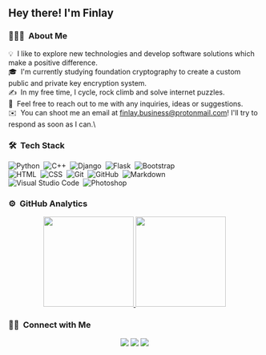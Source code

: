 <!--

Here are some ideas to get you started:

- 🔭 I’m currently working on ...
- 🌱 I’m currently learning ...
- 👯 I’m looking to collaborate on ...
- 🤔 I’m looking for help with ...
- 💬 Ask me about ...
- 📫 How to reach me: ...
- 😄 Pronouns: ...
- ⚡ Fun fact: ...
-->

<h2>Hey there! I'm Finlay</h2>

### 👨🏻‍💻 &nbsp;About Me

💡 &nbsp;I like to explore new technologies and develop software solutions which make a positive difference.\
🎓 &nbsp;I'm currently studying foundation cryptography to create a custom public and private key encryption system.\
✍️ &nbsp;In my free time, I cycle, rock climb and solve internet puzzles.\
💬 &nbsp;Feel free to reach out to me with any inquiries, ideas or suggestions.\
✉️ &nbsp;You can shoot me an email at finlay.business@protonmail.com! I'll try to respond as soon as I can.\

### 🛠 &nbsp;Tech Stack

![Python](https://img.shields.io/badge/-Python-05122A?style=flat&logo=python)&nbsp;
![C++](https://img.shields.io/badge/-C++-05122A?style=flat&logo=C%2B%2B&logoColor=00599C)&nbsp;
![Django](https://img.shields.io/badge/-Django-05122A?style=flat&logo=django&logoColor=092E20)&nbsp;
![Flask](https://img.shields.io/badge/-Flask-05122A?style=flat&logo=flask)&nbsp;
![Bootstrap](https://img.shields.io/badge/-Bootstrap-05122A?style=flat&logo=bootstrap&logoColor=563D7C)\
![HTML](https://img.shields.io/badge/-HTML-05122A?style=flat&logo=HTML5)&nbsp;
![CSS](https://img.shields.io/badge/-CSS-05122A?style=flat&logo=CSS3&logoColor=1572B6)&nbsp;
![Git](https://img.shields.io/badge/-Git-05122A?style=flat&logo=git)&nbsp;
![GitHub](https://img.shields.io/badge/-GitHub-05122A?style=flat&logo=github)&nbsp;
![Markdown](https://img.shields.io/badge/-Markdown-05122A?style=flat&logo=markdown)\
![Visual Studio Code](https://img.shields.io/badge/-Visual%20Studio%20Code-05122A?style=flat&logo=visual-studio-code&logoColor=007ACC)&nbsp;
![Photoshop](https://img.shields.io/badge/-Photoshop-05122A?style=flat&logo=adobe-photoshop)&nbsp;

### ⚙️ &nbsp;GitHub Analytics

<p align="center">
<a href="https://github.com/rootfinlay">
  <img height="180em" src="https://github-readme-stats-eight-theta.vercel.app/api?username=rootfinlay&show_icons=true&theme=algolia&include_all_commits=true&count_private=true"/>
  <img height="180em" src="https://github-readme-stats-eight-theta.vercel.app/api/top-langs/?username=rootfinlay&layout=compact&langs_count=8&theme=algolia"/>
</a>
</p>

### 🤝🏻 &nbsp;Connect with Me

<p align="center">
<a href="https://www.rootfinlay.github.io"><img src="https://img.shields.io/badge/-rootfinlay.github.io-3423A6?style=flat&logo=Google-Chrome&logoColor=white"/></a>
<a href="https://linkedin.com/in/rootfinlay"><img src="https://img.shields.io/badge/-Finlay%20Campbell-0077B5?style=flat&logo=Linkedin&logoColor=white"/></a>
<a href="mailto:finlay.business@protonmail.com"><img src="https://img.shields.io/badge/-finlay.business@protonmail.com-D14836?style=flat&logo=Gmail&logoColor=white"/></a>
</p>
